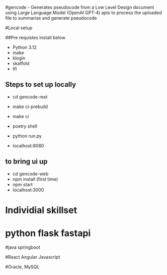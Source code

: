 #gencode - Generates pseudocode from a Low Level Design document using Large Language Model (OpenAI GPT-4) apis to process the uploaded file to summarise and generate pseudocode

#Local setup

##Pre requistes
Install below 
- Python 3.12
- make
- klogin
- skaffold
- tfl


## Steps to set up locally
- cd gencode-rest
- make ci-prebuild
- make ci

- poetry shell
- python run.py
- localhost:8080

## to bring ui up
- cd gencode-web
- npm install (first time)
- npm start
- localhost:3000


# Individial skillset
# python flask fastapi

#java springboot

#React Angular Javascript

#Oracle, MySQL
